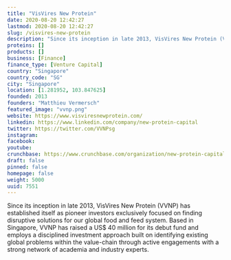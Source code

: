 ```yaml
---
title: "VisVires New Protein"
date: 2020-08-20 12:42:27
lastmod: 2020-08-20 12:42:27
slug: /visvires-new-protein
description: "Since its inception in late 2013, VisVires New Protein (VVNP) has established itself as pioneer investors exclusively focused on finding disruptive solutions for our global food and feed system. Based in Singapore, VVNP has raised a US$ 40 million for its debut fund and employs a disciplined investment approach built on identifying existing global problems within the value-chain through active engagements with a strong network of academia and industry experts."
proteins: []
products: []
business: [Finance]
finance_type: [Venture Capital]
country: "Singapore"
country_code: "SG"
city: "Singapore"
location: [1.281952, 103.847625]
founded: 2013
founders: "Matthieu Vermersch"
featured_image: "vvnp.png"
website: https://www.visviresnewprotein.com/
linkedin: https://www.linkedin.com/company/new-protein-capital
twitter: https://twitter.com/VVNPsg
instagram: 
facebook: 
youtube: 
crunchbase: https://www.crunchbase.com/organization/new-protein-capital
draft: false
pinned: false
homepage: false
weight: 5000
uuid: 7551
---
```

Since its inception in late 2013, VisVires New Protein (VVNP) has established itself as pioneer investors exclusively focused on finding disruptive solutions for our global food and feed system. Based in Singapore, VVNP has raised a US$ 40 million for its debut fund and employs a disciplined investment approach built on identifying existing global problems within the value-chain through active engagements with a strong network of academia and industry experts.

